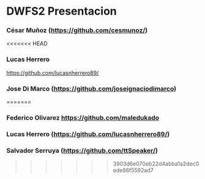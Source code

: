 # DWFS2 Presentacion

### César Muñoz (https://github.com/cesmunoz/)

<<<<<<< HEAD
### Lucas Herrero
https://github.com/lucasnherrero89/

### Jose Di Marco (https://github.com/joseignaciodimarco)
=======
### Federico Olivarez https://github.com/maledukado

### Lucas Herrero (https://github.com/lucasnherrero89/)

### Salvador Serruya (https://github.com/ttSpeaker/)
>>>>>>> 3903d6e070eb22d4abba1a2dec0ede86f5592ad7
